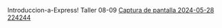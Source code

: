 Introduccion-a-Express!
Taller 08-09
[Captura de pantalla 2024-05-28 224244](https://github.com/MonicaJana/Introducci-n-a-Express/assets/133398057/89ab9d05-6e1d-4cb9-afc5-7fed3ccf4c41)
